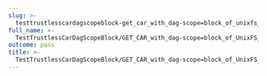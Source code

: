```yaml
---
slug: >-
  testtrustlesscardagscopeblock-get_car_with_dag-scope=block_of_unixfs_directory_on_a_path_(format=car)-header_accept-ranges
full_name: >-
  TestTrustlessCarDagScopeBlock/GET_CAR_with_dag-scope=block_of_UnixFS_directory_on_a_path_(format=car)/Header_Accept-Ranges
outcome: pass
title: >-
  TestTrustlessCarDagScopeBlock/GET_CAR_with_dag-scope=block_of_UnixFS_directory_on_a_path_(format=car)/Header_Accept-Ranges
---
```


